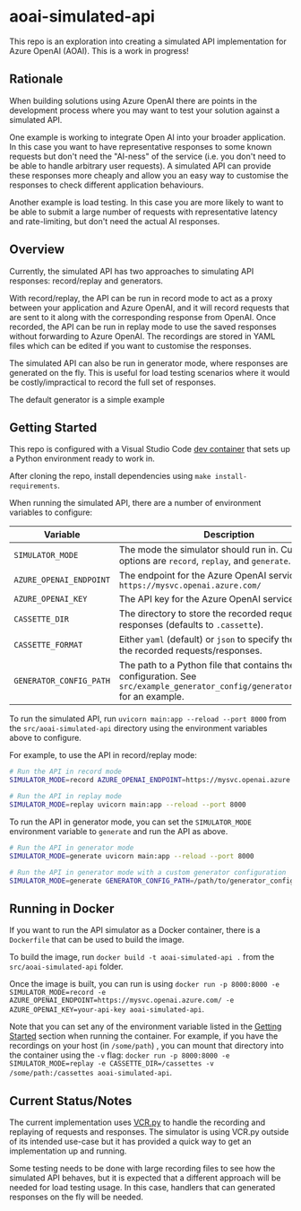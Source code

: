 # aoai-simulated-api

This repo is an exploration into creating a simulated API implementation for Azure OpenAI (AOAI). This is a work in progress!

## Rationale

When building solutions using Azure OpenAI there are points in the development process where you may want to test your solution against a simulated API.

One example is working to integrate Open AI into your broader application. In this case you want to have representative responses to some known requests but don't need the "AI-ness" of the service (i.e. you don't need to be able to handle arbitrary user requests). A simulated API can provide these responses more cheaply and allow you an easy way to customise the responses to check different application behaviours.

Another example is load testing. In this case you are more likely to want to be able to submit a large number of requests with representative latency and rate-limiting, but don't need the actual AI responses.

## Overview

Currently, the simulated API has two approaches to simulating API responses: record/replay and generators.

With record/replay, the API can be run in record mode to act as a proxy between your application and Azure OpenAI, and it will record requests that are sent to it along with the corresponding response from OpenAI. Once recorded, the API can be run in replay mode to use the saved responses without forwarding to Azure OpenAI. The recordings are stored in YAML files which can be edited if you want to customise the responses.

The simulated API can also be run in generator mode, where responses are generated on the fly. This is useful for load testing scenarios where it would be costly/impractical to record the full set of responses.

The default generator is a simple example 

## Getting Started

This repo is configured with a Visual Studio Code [dev container](https://marketplace.visualstudio.com/items?itemName=ms-vscode-remote.remote-containers) that sets up a Python environment ready to work in.

After cloning the repo, install dependencies using `make install-requirements`.

When running the simulated API, there are a number of environment variables to configure:

| Variable                | Description                                                                                                                                 |
| ----------------------- | ------------------------------------------------------------------------------------------------------------------------------------------- |
| `SIMULATOR_MODE`        | The mode the simulator should run in. Current options are `record`, `replay`, and `generate`.                                               |
| `AZURE_OPENAI_ENDPOINT` | The endpoint for the Azure OpenAI service, e.g. `https://mysvc.openai.azure.com/`                                                           |
| `AZURE_OPENAI_KEY`      | The API key for the Azure OpenAI service.                                                                                                   |
| `CASSETTE_DIR`          | The directory to store the recorded requests and responses (defaults to `.cassette`).                                                       |
| `CASSETTE_FORMAT`       | Either `yaml` (default) or `json` to specify the format of the recorded requests/responses.                                                 |
| `GENERATOR_CONFIG_PATH` | The path to a Python file that contains the generator configuration. See `src/example_generator_config/generator_config.py` for an example. |

To run the simulated API, run `uvicorn main:app --reload --port 8000` from the `src/aoai-simulated-api` directory using the environment variables above to configure.

For example, to use the API in record/replay mode:

```bash
# Run the API in record mode
SIMULATOR_MODE=record AZURE_OPENAI_ENDPOINT=https://mysvc.openai.azure.com/ AZURE_OPENAI_KEY=your-api-key uvicorn main:app --reload --port 8000

# Run the API in replay mode
SIMULATOR_MODE=replay uvicorn main:app --reload --port 8000
```

To run the API in generator mode, you can set the `SIMULATOR_MODE` environment variable to `generate` and run the API as above.

```bash
# Run the API in generator mode
SIMULATOR_MODE=generate uvicorn main:app --reload --port 8000

# Run the API in generator mode with a custom generator configuration
SIMULATOR_MODE=generate GENERATOR_CONFIG_PATH=/path/to/generator_config.py uvicorn main:app --reload --port 8000
```

## Running in Docker

If you want to run the API simulator as a Docker container, there is a `Dockerfile` that can be used to build the image.

To build the image, run `docker build -t aoai-simulated-api .` from the `src/aoai-simulated-api` folder.

Once the image is built, you can run is using `docker run -p 8000:8000 -e SIMULATOR_MODE=record -e AZURE_OPENAI_ENDPOINT=https://mysvc.openai.azure.com/ -e AZURE_OPENAI_KEY=your-api-key aoai-simulated-api`.

Note that you can set any of the environment variable listed in the [Getting Started](#getting-started) section when running the container.
For example, if you have the recordings on your host (in `/some/path`) , you can mount that directory into the container using the `-v` flag: `docker run -p 8000:8000 -e SIMULATOR_MODE=replay -e CASSETTE_DIR=/cassettes -v /some/path:/cassettes aoai-simulated-api`.


## Current Status/Notes
The current implementation uses [VCR.py](https://vcrpy.readthedocs.io/en/latest/) to handle the recording and replaying of requests and responses. The simulator is using VCR.py outside of its intended use-case but it has provided a quick way to get an implementation up and running.

Some testing needs to be done with large recording files to see how the simulated API behaves, but it is expected that a different approach will be needed for load testing usage. In this case, handlers that can generated responses on the fly will be needed.

